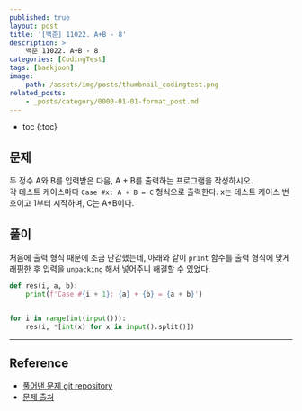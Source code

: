 ```yaml
---
published: true
layout: post
title: '[백준] 11022. A+B - 8'
description: >
    백준 11022. A+B - 8
categories: [CodingTest]
tags: [baekjoon]
image:
    path: /assets/img/posts/thumbnail_codingtest.png
related_posts:
    - _posts/category/0000-01-01-format_post.md
---
```

* toc
{:toc}

## 문제

두 정수 A와 B를 입력받은 다음, A + B를 출력하는 프로그램을 작성하시오.  
각 테스트 케이스마다 `Case #x: A + B = C` 형식으로 출력한다. x는 테스트 케이스 번호이고 1부터 시작하며, C는 A+B이다.  

## 풀이

처음에 출력 형식 때문에 조금 난감했는데, 아래와 같이 `print` 함수를 출력 형식에 맞게 래핑한 후 입력을 `unpacking` 해서 넣어주니 해결할 수 있었다.  

```python
def res(i, a, b):
    print(f'Case #{i + 1}: {a} + {b} = {a + b}')


for i in range(int(input())):
    res(i, *[int(x) for x in input().split()])
```

---
## Reference
- [풀어낸 문제 git repository](https://github.com/djccnt15/coding_test)
- [문제 출처](https://www.acmicpc.net/problem/11022)